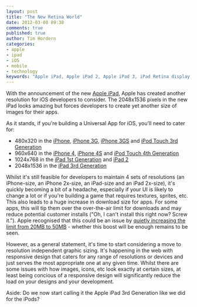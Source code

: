 ```yaml
---
layout: post
title: "The New Retina World"
date: 2012-03-08 09:38
comments: true
published: true
author: Tim Hordern
categories: 
- apple
- ipad
- iOS
- mobile
- technology
keywords: "Apple iPad, Apple iPad 2, Apple iPad 3, iPad Retina display, Post-PC world, XCode, iPhone, iPhone 3G, iPhone 3GS, iPhone 4, iPhone 4S, Developing for iOS, iOS Development, responsive design"
---
```


With the announcement of the new [Apple iPad](http://www.engadget.com/2012/03/07/the-new-ipad-is-official/), Apple has created another resolution for iOS developers to consider. The 2048x1536 pixels in the new iPad looks amazing but forces developers to create yet another size of images for their apps.

As it stands, if you're building a Universal App for iOS, you'll need to cater for:

* 480x320 in the [iPhone](http://en.wikipedia.org/wiki/IPhone#Model_comparison), [iPhone 3G](http://en.wikipedia.org/wiki/IPhone_3G), [iPhone 3GS](http://en.wikipedia.org/wiki/IPhone_3GS) and [iPod Touch 3rd Generation](http://en.wikipedia.org/wiki/Ipod_touch)
* 960x640 in the [iPhone 4](http://en.wikipedia.org/wiki/IPhone_4), [iPhone 4S](http://en.wikipedia.org/wiki/IPhone_4S) and [iPod Touch 4th Generation](http://en.wikipedia.org/wiki/Ipod_touch)
* 1024x768 in the [iPad 1st Generation](http://en.wikipedia.org/wiki/Ipad) and [iPad 2](http://en.wikipedia.org/wiki/IPad_2)
* 2048x1536 in the [iPad 3rd Generation](http://en.wikipedia.org/wiki/Ipad)

Whilst it's still feasible for developers to maintain 4 sets of resolutions (an iPhone-size, an iPhone 2x-size, an iPad-size and an iPad 2x-size), it's quickly becoming a bit of a headache, especially if your UI is likely to change a lot or if you're building a game that requires textures, sprites, etc. This also leads to a huge increase in download size for apps. For some apps, this will tip them over the over-the-air limit for downloads and may reduce potential customer installs ("Oh, I can't install this right now? Screw it."). Apple recognised that this could be an issue by [quietly increasing the limit from 20MB to 50MB](http://www.macrumors.com/2012/03/07/apple-boosts-over-the-air-app-store-download-limits-to-50-mb/) - whether this boost will be enough remains to be seen.

However, as a general statement, it's time to start considering a move to resolution independent graphic sizing. It's happening in the web with responsive design that caters for any range of resolutions or devices and just serves the most appropriate one at any given time. Whilst there are some issues with how images, icons, etc look exactly at certain sizes, at least being concious of a responsive design will significantly reduce the load on your designs and your development.

Aside: Do we now start calling it the Apple iPad 3rd Generation like we did for the iPods?